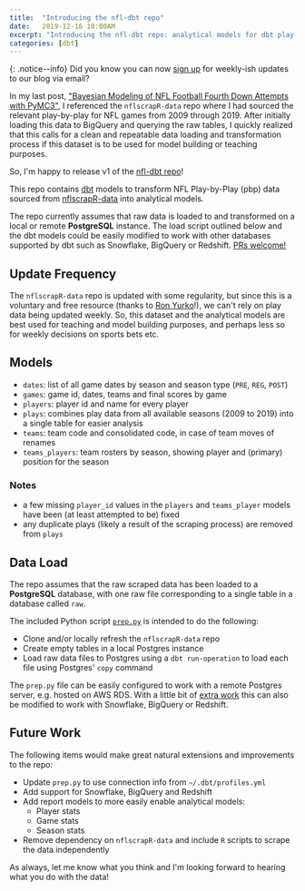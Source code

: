 ```yaml
---
title:  "Introducing the nfl-dbt repo"
date:   2019-12-16 10:00AM
excerpt: "Introducing the nfl-dbt repo: analytical models for dbt play-by-play data"
categories: [dbt]
---
```


{: .notice--info}
Did you know you can now [sign up](/signup) for weekly-ish updates to our blog via email?

In my last post, ["Bayesian Modeling of NFL Football Fourth Down Attempts with PyMC3"](/pymc3/python/2019/12/08/nfl-4thdown-attempts.html), I referenced the `nflscrapR-data` repo where I had sourced the relevant play-by-play for NFL games from 2009 through 2019.
After initially loading this data to BigQuery and querying the raw tables, I quickly realized that this calls for a clean and repeatable data loading and transformation process if this dataset is to be used for model building or teaching purposes.

So, I'm happy to release v1 of the [nfl-dbt repo](https://github.com/clausherther/nfl-dbt)!

This repo contains [dbt](https://www.getdbt.com) models to transform NFL Play-by-Play (pbp) data sourced from [nflscrapR-data](https://github.com/ryurko/nflscrapR-data.git) into analytical models.

The repo currently assumes that raw data is loaded to and transformed on a local or remote **PostgreSQL** instance. The load script outlined below and the dbt models could be easily modified to work with other databases supported by dbt such as Snowflake, BigQuery or Redshift. [PRs welcome!](https://github.com/clausherther/nfl-dbt/issues)

## Update Frequency
The `nflscrapR-data` repo is updated with some regularity, but since this is a voluntary and free resource (thanks to [Ron Yurko](https://twitter.com/Stat_Ron)!), we can't rely on play data being updated weekly. So, this dataset and the analytical models are best used for teaching and model building purposes, and perhaps less so for weekly decisions on sports bets etc.

## Models
- `dates`: list of all game dates by season and season type (`PRE`, `REG`, `POST`)
- `games`: game id, dates, teams and final scores by game 
- `players`: player id and name for every player
- `plays`: combines play data from all available seasons (2009 to 2019) into a single table for easier analysis
- `teams`: team code and consolidated code, in case of team moves of renames
- `teams_players`: team rosters by season, showing player and (primary) position for the season

### Notes 
- a few missing `player_id` values in the `players` and `teams_player` models have been (at least attempted to be) fixed
- any duplicate plays (likely a result of the scraping process) are removed from `plays`

## Data Load
The repo assumes that the raw scraped data has been loaded to a **PostgreSQL** database, with one raw file corresponding to a single table in a database called `raw`.

The included Python script [`prep.py`](https://github.com/clausherther/nfl-dbt/blob/master/prep.py) is intended to do the following:
- Clone and/or locally refresh the `nflscrapR-data` repo
- Create empty tables in a local Postgres instance
- Load raw data files to Postgres using a `dbt run-operation` to load each file using Postgres' `copy` command

The `prep.py` file can be easily configured to work with a remote Postgres server, e.g. hosted on AWS RDS. With a little bit of [extra work](https://github.com/clausherther/nfl-dbt/issues) this can also be modified to work with Snowflake, BigQuery or Redshift.

## Future Work
The following items would make great natural extensions and improvements to the repo:
- Update `prep.py` to use connection info from `~/.dbt/profiles.yml`
- Add support for Snowflake, BigQuery and Redshift
- Add report models to more easily enable analytical models:
    - Player stats
    - Game stats
    - Season stats
- Remove dependency on `nflscrapR-data` and include `R` scripts to scrape the data independently

As always, let me know what you think and I'm looking forward to hearing what you do with the data!